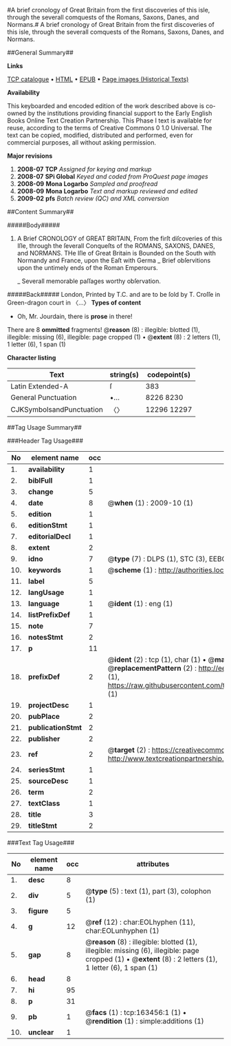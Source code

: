 #A brief cronology of Great Britain from the first discoveries of this isle, through the severall comquests of the Romans, Saxons, Danes, and Normans.#
A brief cronology of Great Britain from the first discoveries of this isle, through the severall comquests of the Romans, Saxons, Danes, and Normans.

##General Summary##

**Links**

[TCP catalogue](http://www.ota.ox.ac.uk/tcp/)  • 
[HTML](http://tei.it.ox.ac.uk/tcp/Texts-HTML/free/A77/A77409.html)  • 
[EPUB](http://tei.it.ox.ac.uk/tcp/Texts-EPUB/free/A77/A77409.epub) • 
[Page images (Historical Texts)](https://data.historicaltexts.jisc.ac.uk/view?pubId=eebo-99870539e&pageId=eebo-99870539e-163456-1)

**Availability**

This keyboarded and encoded edition of the
	       work described above is co-owned by the institutions
	       providing financial support to the Early English Books
	       Online Text Creation Partnership. This Phase I text is
	       available for reuse, according to the terms of Creative
	       Commons 0 1.0 Universal. The text can be copied,
	       modified, distributed and performed, even for
	       commercial purposes, all without asking permission.

**Major revisions**

1. __2008-07__ __TCP__ *Assigned for keying and markup*
1. __2008-07__ __SPi Global__ *Keyed and coded from ProQuest page images*
1. __2008-09__ __Mona Logarbo__ *Sampled and proofread*
1. __2008-09__ __Mona Logarbo__ *Text and markup reviewed and edited*
1. __2009-02__ __pfs__ *Batch review (QC) and XML conversion*

##Content Summary##

#####Body#####

1. A Brief CRONOLOGY of GREAT BRITAIN, From the firſt diſcoveries of this Iſle, through the ſeverall Conqueſts of the ROMANS, SAXONS, DANES, and NORMANS.
THe Iſle of Great Britain is Bounded on the South with Normandy and France, upon the Eaſt with Germa
    _ Brief obſervitions upon the untimely ends of the Roman Emperours.

    _ Severall memorable paſſages worthy obſervation.

#####Back#####
London, Printed by T.C. and are to be ſold by T. Croſſe in Green-dragon court in 〈…〉
**Types of content**

  * Oh, Mr. Jourdain, there is **prose** in there!

There are 8 **ommitted** fragments! 
 @__reason__ (8) : illegible: blotted (1), illegible: missing (6), illegible: page cropped (1)  •  @__extent__ (8) : 2 letters (1), 1 letter (6), 1 span (1)

**Character listing**


|Text|string(s)|codepoint(s)|
|---|---|---|
|Latin Extended-A|ſ|383|
|General Punctuation|•…|8226 8230|
|CJKSymbolsandPunctuation|〈〉|12296 12297|

##Tag Usage Summary##

###Header Tag Usage###

|No|element name|occ|attributes|
|---|---|---|---|
|1.|__availability__|1||
|2.|__biblFull__|1||
|3.|__change__|5||
|4.|__date__|8| @__when__ (1) : 2009-10 (1)|
|5.|__edition__|1||
|6.|__editionStmt__|1||
|7.|__editorialDecl__|1||
|8.|__extent__|2||
|9.|__idno__|7| @__type__ (7) : DLPS (1), STC (3), EEBO-CITATION (1), PROQUEST (1), VID (1)|
|10.|__keywords__|1| @__scheme__ (1) : http://authorities.loc.gov/ (1)|
|11.|__label__|5||
|12.|__langUsage__|1||
|13.|__language__|1| @__ident__ (1) : eng (1)|
|14.|__listPrefixDef__|1||
|15.|__note__|7||
|16.|__notesStmt__|2||
|17.|__p__|11||
|18.|__prefixDef__|2| @__ident__ (2) : tcp (1), char (1)  •  @__matchPattern__ (2) : ([0-9\-]+):([0-9IVX]+) (1), (.+) (1)  •  @__replacementPattern__ (2) : http://eebo.chadwyck.com/downloadtiff?vid=$1&page=$2 (1), https://raw.githubusercontent.com/textcreationpartnership/Texts/master/tcpchars.xml#$1 (1)|
|19.|__projectDesc__|1||
|20.|__pubPlace__|2||
|21.|__publicationStmt__|2||
|22.|__publisher__|2||
|23.|__ref__|2| @__target__ (2) : https://creativecommons.org/publicdomain/zero/1.0/ (1), http://www.textcreationpartnership.org/docs/. (1)|
|24.|__seriesStmt__|1||
|25.|__sourceDesc__|1||
|26.|__term__|2||
|27.|__textClass__|1||
|28.|__title__|3||
|29.|__titleStmt__|2||


###Text Tag Usage###

|No|element name|occ|attributes|
|---|---|---|---|
|1.|__desc__|8||
|2.|__div__|5| @__type__ (5) : text (1), part (3), colophon (1)|
|3.|__figure__|5||
|4.|__g__|12| @__ref__ (12) : char:EOLhyphen (11), char:EOLunhyphen (1)|
|5.|__gap__|8| @__reason__ (8) : illegible: blotted (1), illegible: missing (6), illegible: page cropped (1)  •  @__extent__ (8) : 2 letters (1), 1 letter (6), 1 span (1)|
|6.|__head__|8||
|7.|__hi__|95||
|8.|__p__|31||
|9.|__pb__|1| @__facs__ (1) : tcp:163456:1 (1)  •  @__rendition__ (1) : simple:additions (1)|
|10.|__unclear__|1||
